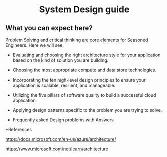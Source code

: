 <h1 align="center">System Design guide</h1>

## What you can expect here?
Problem Solving and critical thinking are core elements for Seasoned Engineers. Here we will see

* Evaluating and choosing the right architecture style for your application based on the kind of
 solution you are building.
 
* Choosing the most appropriate compute and data store technologies.

* Incorporating the ten high-level design principles to ensure your application
 is scalable, resilient, and manageable.

* Utilizing the five pillars of software quality to build a successful cloud
 application.

* Applying design patterns specific to the problem you are trying to solve.

* Frequently asked Design problems with Answers





*References

https://docs.microsoft.com/en-us/azure/architecture/

https://www.microsoft.com/net/learn/architecture
